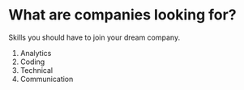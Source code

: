 # What are companies looking for?

Skills you should have to join your dream company.

1. Analytics
2. Coding
3. Technical
4. Communication